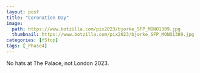 ```yaml
---
layout: post
title: "Coronation Day"
image:
  path: https://www.botzilla.com/pix2023/bjorke_SFP_MONO1389.jpg
  thumbnail: https://www.botzilla.com/pix2023/bjorke_SFP_MONO1389.jpg
categories: [fStop]
tags: [_Phase4]
---
```


No hats at The Palace, not London 2023.

